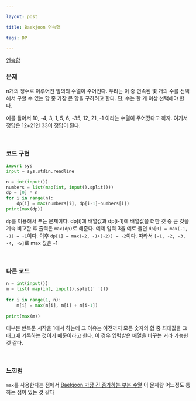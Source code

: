```yaml
---

layout: post

title: Baekjoon 연속합

tags: DP

---
```


[연속합](https://www.acmicpc.net/problem/1912)

### 문제

n개의 정수로 이루어진 임의의 수열이 주어진다. 우리는 이 중 연속된 몇 개의 수를 선택해서 구할 수 있는 합 중 가장 큰 합을 구하려고 한다. 단, 수는 한 개 이상 선택해야 한다.

예를 들어서 10, -4, 3, 1, 5, 6, -35, 12, 21, -1 이라는 수열이 주어졌다고 하자. 여기서 정답은 12+21인 33이 정답이 된다.

<br/>

### 코드 구현

```python
import sys
input = sys.stdin.readline

n = int(input())
numbers = list(map(int, input().split()))
dp = [0] * n
for i in range(n):
    dp[i] = max(numbers[i], dp[i-1]+numbers[i])
print(max(dp))
```

`dp`를 이용해서 푸는 문제이다. dp[i]에 배열값과 dp[i-1]에 배열값을 더한 것 중 큰 것을 계속 비교한 후 출력은 `max(dp)`로 해준다. 예제 입력 3을 예로 들면 `dp[0] = max(-1, -1) = -1`이다. 이후 `dp[1] = max(-2, -1+(-2)) = -2`이다. 따라서 `[-1, -2, -3, -4, -5]`로 max 값은 -1

<br/>

### 다른 코드

```python
n = int(input())
m = list( map(int, input().split(' ')))
 
for i in range(1, n):
    m[i] = max(m[i], m[i] + m[i-1])
    
print(max(m))
```

대부분 반복문 시작을 1에서 하는데 그 이유는 이전까지 모든 숫자의 합 중 최대값을 그대그때 기록하는 것이기 때문이라고 한다. 이 경우 입력받은 배열을 바꾸는 거라 가능한 것 같다.

<br/>

### 느낀점

`max`를 사용한다는 점에서 [Baekjoon 가장 긴 증가하는 부분 수열](https://suyeon12.github.io/2023/01/29/baekjoon-가장-긴-증가하는-부분-수열) 이 문제랑 어느정도 통하는 점이 있는 것 같다
